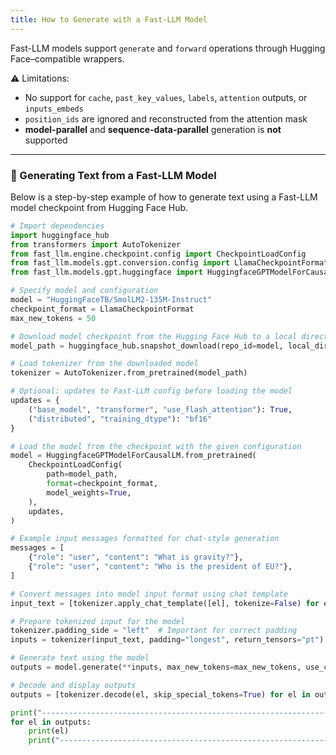 ```yaml
---
title: How to Generate with a Fast-LLM Model
---
```


Fast-LLM models support `generate` and `forward` operations through Hugging Face–compatible wrappers.

⚠️ Limitations:

- No support for `cache`, `past_key_values`, `labels`, `attention` outputs, or `inputs_embeds`
- `position_ids` are ignored and reconstructed from the attention mask
- **model-parallel** and **sequence-data-parallel** generation is **not** supported

---

### 🔧 Generating Text from a Fast-LLM Model

Below is a step-by-step example of how to generate text using a Fast-LLM model checkpoint from Hugging Face Hub.

```python
# Import dependencies
import huggingface_hub
from transformers import AutoTokenizer
from fast_llm.engine.checkpoint.config import CheckpointLoadConfig
from fast_llm.models.gpt.conversion.config import LlamaCheckpointFormat
from fast_llm.models.gpt.huggingface import HuggingfaceGPTModelForCausalLM

# Specify model and configuration
model = "HuggingFaceTB/SmolLM2-135M-Instruct"
checkpoint_format = LlamaCheckpointFormat
max_new_tokens = 50

# Download model checkpoint from the Hugging Face Hub to a local directory
model_path = huggingface_hub.snapshot_download(repo_id=model, local_dir="/tmp")

# Load tokenizer from the downloaded model
tokenizer = AutoTokenizer.from_pretrained(model_path)

# Optional: updates to Fast-LLM config before loading the model
updates = {
    ("base_model", "transformer", "use_flash_attention"): True,
    ("distributed", "training_dtype"): "bf16"
}

# Load the model from the checkpoint with the given configuration
model = HuggingfaceGPTModelForCausalLM.from_pretrained(
    CheckpointLoadConfig(
        path=model_path,
        format=checkpoint_format,
        model_weights=True,
    ),
    updates,
)

# Example input messages formatted for chat-style generation
messages = [
    {"role": "user", "content": "What is gravity?"},
    {"role": "user", "content": "Who is the president of EU?"},
]

# Convert messages into model input format using chat template
input_text = [tokenizer.apply_chat_template([el], tokenize=False) for el in messages]

# Prepare tokenized input for the model
tokenizer.padding_side = "left"  # Important for correct padding
inputs = tokenizer(input_text, padding="longest", return_tensors="pt").to("cuda")

# Generate text using the model
outputs = model.generate(**inputs, max_new_tokens=max_new_tokens, use_cache=False)

# Decode and display outputs
outputs = [tokenizer.decode(el, skip_special_tokens=True) for el in outputs]

print("--------------------------------------------------------------------")
for el in outputs:
    print(el)
    print("--------------------------------------------------------------------")
```
